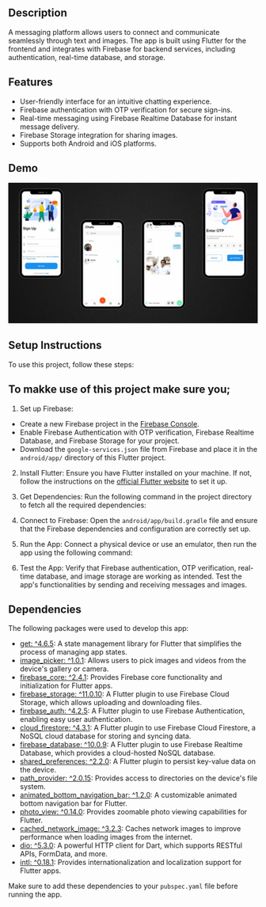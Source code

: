 


## Description
A messaging platform allows users to connect and communicate seamlessly through text and images. The app is built using Flutter for the frontend and integrates with Firebase for backend services, including authentication, real-time database, and storage.

## Features
- User-friendly interface for an intuitive chatting experience.
- Firebase authentication with OTP verification for secure sign-ins.
- Real-time messaging using Firebase Realtime Database for instant message delivery.
- Firebase Storage integration for sharing images.
- Supports both Android and iOS platforms.

## Demo

<img src=demo.png/>

## Setup Instructions
To use this project, follow these steps:

## To makke use of this project make sure you;

1. Set up Firebase:
- Create a new Firebase project in the [Firebase Console](https://console.firebase.google.com/).
- Enable Firebase Authentication with OTP verification, Firebase Realtime Database, and Firebase Storage for your project.
- Download the `google-services.json` file from Firebase and place it in the `android/app/` directory of this Flutter project.

2. Install Flutter:
Ensure you have Flutter installed on your machine. If not, follow the instructions on the [official Flutter website](https://flutter.dev/docs/get-started/install) to set it up.

3. Get Dependencies:
Run the following command in the project directory to fetch all the required dependencies:

4. Connect to Firebase:
Open the `android/app/build.gradle` file and ensure that the Firebase dependencies and configuration are correctly set up.

5. Run the App:
Connect a physical device or use an emulator, then run the app using the following command:

6. Test the App:
Verify that Firebase authentication, OTP verification, real-time database, and image storage are working as intended. Test the app's functionalities by sending and receiving messages and images.
## Dependencies
The following packages were used to develop this app:

- [get: ^4.6.5](https://pub.dev/packages/get): A state management library for Flutter that simplifies the process of managing app states.
- [image_picker: ^1.0.1](https://pub.dev/packages/image_picker): Allows users to pick images and videos from the device's gallery or camera.
- [firebase_core: ^2.4.1](https://pub.dev/packages/firebase_core): Provides Firebase core functionality and initialization for Flutter apps.
- [firebase_storage: ^11.0.10](https://pub.dev/packages/firebase_storage): A Flutter plugin to use Firebase Cloud Storage, which allows uploading and downloading files.
- [firebase_auth: ^4.2.5](https://pub.dev/packages/firebase_auth): A Flutter plugin to use Firebase Authentication, enabling easy user authentication.
- [cloud_firestore: ^4.3.1](https://pub.dev/packages/cloud_firestore): A Flutter plugin to use Firebase Cloud Firestore, a NoSQL cloud database for storing and syncing data.
- [firebase_database: ^10.0.9](https://pub.dev/packages/firebase_database): A Flutter plugin to use Firebase Realtime Database, which provides a cloud-hosted NoSQL database.
- [shared_preferences: ^2.2.0](https://pub.dev/packages/shared_preferences): A Flutter plugin to persist key-value data on the device.
- [path_provider: ^2.0.15](https://pub.dev/packages/path_provider): Provides access to directories on the device's file system.
- [animated_bottom_navigation_bar: ^1.2.0](https://pub.dev/packages/animated_bottom_navigation_bar): A customizable animated bottom navigation bar for Flutter.
- [photo_view: ^0.14.0](https://pub.dev/packages/photo_view): Provides zoomable photo viewing capabilities for Flutter.
- [cached_network_image: ^3.2.3](https://pub.dev/packages/cached_network_image): Caches network images to improve performance when loading images from the internet.
- [dio: ^5.3.0](https://pub.dev/packages/dio): A powerful HTTP client for Dart, which supports RESTful APIs, FormData, and more.
- [intl: ^0.18.1](https://pub.dev/packages/intl): Provides internationalization and localization support for Flutter apps.

Make sure to add these dependencies to your `pubspec.yaml` file before running the app.





